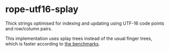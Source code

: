 # rope-utf16-splay

Thick strings optimised for indexing and updating using UTF-16 code points and
row/column pairs.

This implementation uses splay trees instead of the usual finger trees, which
is faster according to [the benchmarks](bench.html).
